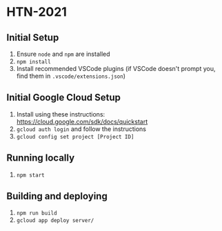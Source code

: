 # HTN-2021

## Initial Setup

1. Ensure `node` and `npm` are installed
1. `npm install`
1. Install recommended VSCode plugins (if VSCode doesn't prompt you, find them in `.vscode/extensions.json`)

## Initial Google Cloud Setup

1. Install using these instructions: https://cloud.google.com/sdk/docs/quickstart
1. `gcloud auth login` and follow the instructions
1. `gcloud config set project [Project ID]`

## Running locally

1. `npm start`

## Building and deploying

1. `npm run build`
1. `gcloud app deploy server/`

